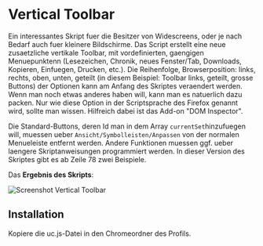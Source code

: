 # Vertical Toolbar
Ein interessantes Skript fuer die Besitzer von Widescreens, oder je nach Bedarf auch fuer kleinere Bildschirme. 
Das Script erstellt eine neue zusaetzliche vertikale Toolbar, mit vordefinierten, gaengigen Menuepunktenn 
(Lesezeichen, Chronik, neues Fenster/Tab, Downloads, Kopieren, Einfuegen, Drucken, etc.). 
Die Reihenfolge, Browserposition: links, rechts, oben, unten, geteilt 
(in diesem Beispiel: Toolbar links, geteilt, grosse Buttons) der Optionen kann am Anfang des Skriptes veraendert werden. 
Wenn man noch etwas anderes haben will, kann man es natuerlich dazu packen. Nur wie diese Option in der Scriptsprache des 
Firefox genannt wird, sollte man wissen. Hilfreich dabei ist das Add-on "DOM Inspector". 

Die Standard-Buttons, deren Id man in dem Array `currentSet`hinzufuegen will, muessen ueber 
`Ansicht/Symbolleisten/Anpassen` von der normalen Menueleiste entfernt werden. Andere Funktionen muessen ggf. ueber 
laengere Skriptanweisungen programmiert werden. In dieser Version des Skriptes gibt es ab Zeile 78 zwei Beispiele.

Das **Ergebnis des Skripts**:

![Screenshot Vertical Toolbar](https://github.com/ardiman/userChrome.js/raw/master/verticaltoolbar/scr_verttoolbar.png)

## Installation
Kopiere die uc.js-Datei in den Chromeordner des Profils.

